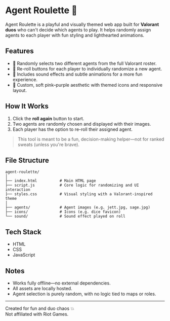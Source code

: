 # Agent Roulette 🎲

Agent Roulette is a playful and visually themed web app built for **Valorant duos** who can't decide which agents to play. It helps randomly assign agents to each player with fun styling and lighthearted animations.

## Features

- 🎯 Randomly selects two different agents from the full Valorant roster.
- 🎲 Re-roll buttons for each player to individually randomize a new agent.
- 🎵 Includes sound effects and subtle animations for a more fun experience.
- 🎨 Custom, soft pink–purple aesthetic with themed icons and responsive layout.

## How It Works

1. Click the **roll again** button to start.
2. Two agents are randomly chosen and displayed with their images.
3. Each player has the option to re-roll their assigned agent.

> This tool is meant to be a fun, decision-making helper—not for ranked sweats (unless you're brave).

## File Structure

```
agent-roulette/
│
├── index.html          # Main HTML page
├── script.js           # Core logic for randomizing and UI interaction
├── styles.css          # Visual styling with a Valorant-inspired theme
│
├── agents/             # Agent images (e.g. jett.jpg, sage.jpg)
├── icons/              # Icons (e.g. dice favicon)
└── sound/              # Sound effect played on roll
```

## Tech Stack

- HTML
- CSS
- JavaScript

## Notes

- Works fully offline—no external dependencies.
- All assets are locally hosted.
- Agent selection is purely random, with no logic tied to maps or roles.

---

Created for fun and duo chaos 💥  
Not affiliated with Riot Games.
